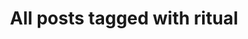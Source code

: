 ---
layout: tag
title: "All posts tagged with ritual"
permalink: /weblog/tags/ritual/
taxonomy: ritual
---